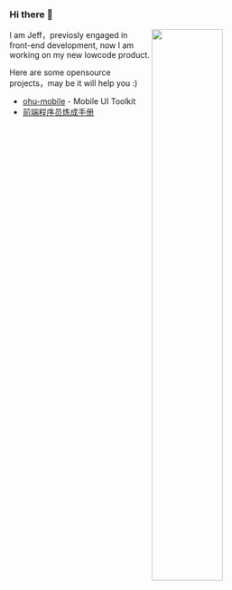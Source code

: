 ### Hi there 👋


[<img align="right" width="50%" src="https://github-readme-stats.vercel.app/api?username=jeffwcx&show_icons=true&theme=dark">](https://metrics.lecoq.io/jeffwcx?template=terminal)

I am Jeff，previosly engaged in front-end development, now I am working on my new lowcode product.

Here are some opensource projects，may be it will help you :)

+ [ohu-mobile](https://github.com/jeffwcx/ohu-mobile) - Mobile UI Toolkit
+ [前端程序员炼成手册](https://www.yuque.com/jeffwcx/festudy)
